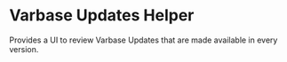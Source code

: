 # Varbase Updates Helper

Provides a UI to review Varbase Updates that are made available in every version.


